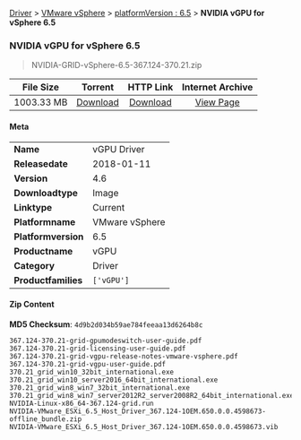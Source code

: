 
[Driver](/README.md)  >  [VMware vSphere](/index/Driver/VMware_vSphere.md)  >  [platformVersion : 6.5](/index/Driver/VMware_vSphere/6.5.md)  >  **NVIDIA vGPU for vSphere 6.5**


###    NVIDIA vGPU for vSphere 6.5

> NVIDIA-GRID-vSphere-6.5-367.124-370.21.zip   


| **File Size** | **Torrent**  | **HTTP Link** | **Internet Archive** |
|:-------------:|:------------:|:-------------:|:--------------------:|
| 1003.33 MB |  [Download](https://archive.org/download/nvgpu_NVIDIA-GRID-vSphere-6.5-367.124-370.21.zip_4n7xogqa/nvgpu_NVIDIA-GRID-vSphere-6.5-367.124-370.21.zip_4n7xogqa_archive.torrent)       | [Download](https://archive.org/compress/nvgpu_NVIDIA-GRID-vSphere-6.5-367.124-370.21.zip_4n7xogqa) | [View Page](https://archive.org/details/nvgpu_NVIDIA-GRID-vSphere-6.5-367.124-370.21.zip_4n7xogqa)       |

#### Meta

<table>
<tr><td><strong>Name</strong></td><td>vGPU Driver</td></tr>
<tr><td><strong>Releasedate</strong></td><td>2018-01-11</td></tr>
<tr><td><strong>Version</strong></td><td>4.6</td></tr>
<tr><td><strong>Downloadtype</strong></td><td>Image</td></tr>
<tr><td><strong>Linktype</strong></td><td>Current</td></tr>
<tr><td><strong>Platformname</strong></td><td>VMware vSphere</td></tr>
<tr><td><strong>Platformversion</strong></td><td>6.5</td></tr>
<tr><td><strong>Productname</strong></td><td>vGPU</td></tr>
<tr><td><strong>Category</strong></td><td>Driver</td></tr>
<tr><td><strong>Productfamilies</strong></td><td><code>['vGPU']</code></td></tr>
</table>

#### Zip Content

**MD5 Checksum**: `4d9b2d034b59ae784feeaa13d6264b8c`

```text
367.124-370.21-grid-gpumodeswitch-user-guide.pdf
367.124-370.21-grid-licensing-user-guide.pdf
367.124-370.21-grid-vgpu-release-notes-vmware-vsphere.pdf
367.124-370.21-grid-vgpu-user-guide.pdf
370.21_grid_win10_32bit_international.exe
370.21_grid_win10_server2016_64bit_international.exe
370.21_grid_win8_win7_32bit_international.exe
370.21_grid_win8_win7_server2012R2_server2008R2_64bit_international.exe
NVIDIA-Linux-x86_64-367.124-grid.run
NVIDIA-VMware_ESXi_6.5_Host_Driver_367.124-1OEM.650.0.0.4598673-offline_bundle.zip
NVIDIA-VMware_ESXi_6.5_Host_Driver_367.124-1OEM.650.0.0.4598673.vib
```